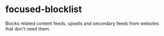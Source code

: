# focused-blocklist

Blocks related content feeds, upsells and secondary feeds from websites that don't need them.
